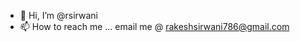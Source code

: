 - 👋 Hi, I’m @rsirwani
- 📫 How to reach me ... email me @ rakeshsirwani786@gmail.com

<!---
rsirwani/rsirwani is a ✨ special ✨ repository because its `README.md` (this file) appears on your GitHub profile.
You can click the Preview link to take a look at your changes.
--->
